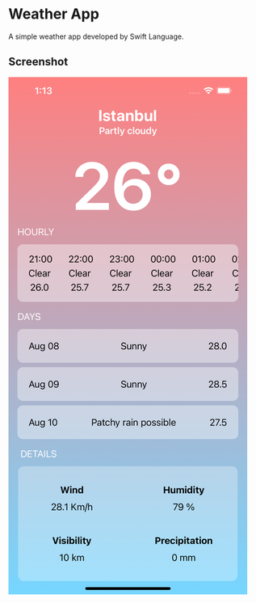 # Weather App
A simple weather app developed by Swift Language.
## Screenshot

![](https://github.com/mykynk/weatherapp_swift/blob/main/images/ss.png?raw=true)
	
